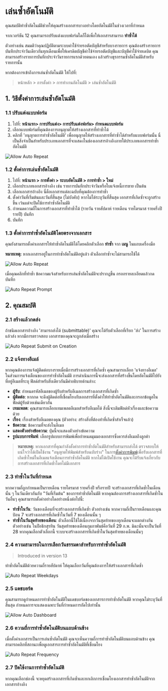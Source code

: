 <!-- add-breadcrumbs -->
# เล่นซ้ำอัตโนมัติ

คุณสมบัติทำซ้ำอัตโนมัติช่วยให้คุณสร้างเอกสารบางอย่างโดยอัตโนมัติในช่วงเวลาที่กำหนด

จากเวอร์ชัน 12 คุณสามารถปรับแต่งแบบฟอร์มใดก็ได้เพื่อให้เอกสารสามารถ **ทำซ้ำได้**

ตัวอย่างเช่น สมมติว่าคุณปฏิบัติตามระบบค่าใช้จ่ายรอตัดบัญชีสำหรับบางรายการ คุณต้องสร้างรายการบันทึกประจำวันเดียวกันทุกเดือนเพื่อให้เครดิตบัญชีค่าใช้จ่ายรอตัดบัญชีและบัญชีค่าใช้จ่ายเดบิต คุณสามารถสร้างรายการบันทึกประจำวันรายการแรกด้วยตนเอง แล้วสร้างธุรกรรมซ้ำอัตโนมัติสำหรับรายการนั้น

หากต้องการเข้าถึงการเล่นซ้ำอัตโนมัติ ให้ไปที่:

> หน้าหลัก > การตั้งค่า > การทำงานอัตโนมัติ > เล่นซ้ำอัตโนมัติ

## 1. วิธีตั้งค่าการเล่นซ้ำอัตโนมัติ

### 1.1 ปรับแต่งแบบฟอร์ม
1. ไปที่: **หน้าแรก> การปรับแต่ง> การปรับแต่งฟอร์ม> กำหนดแบบฟอร์ม**
2. เลือกแบบฟอร์มที่คุณต้องการอนุญาตให้สร้างเอกสารที่ทำซ้ำได้
3. คลิกที่ 'อนุญาตการทำซ้ำอัตโนมัติ' เพื่ออนุญาตให้สร้างเอกสารที่ทำซ้ำได้สำหรับแบบฟอร์มนั้น นี่เป็นสิ่งจำเป็นสำหรับประเภทเอกสารที่จะแสดงในช่องเอกสารอ้างอิงภายใต้ประเภทเอกสารทำซ้ำอัตโนมัติ
  <img class="screenshot" alt="Allow Auto Repeat" src="/docs/assets/img/automation/allow-auto-repeat.png">

### 1.2 ตั้งค่าการเล่นซ้ำอัตโนมัติ
1. ไปที่: **หน้าแรก > การตั้งค่า > ระบบอัตโนมัติ > การทำซ้ำ > ใหม่** 
2. เลือกประเภทเอกสารอ้างอิง เช่น รายการบันทึกประจำวันหรือใบแจ้งหนี้การขาย เป็นต้น
3. เลือกเอกสารอ้างอิง นี่คือเอกสารแต่ละฉบับที่คุณต้องการทำซ้ำ
4. ตั้งค่าวันที่เริ่มต้นและวันที่สิ้นสุด (ไม่บังคับ) หากไม่ได้ระบุวันที่สิ้นสุด เอกสารที่เกิดซ้ำจะถูกสร้างขึ้น เว้นแต่จะปิดใช้การทำซ้ำอัตโนมัติ
5. กำหนดความถี่ในการสร้างเอกสารที่ทำซ้ำได้ (รายวัน รายสัปดาห์ รายเดือน รายไตรมาส รายครึ่งปี รายปี)
บันทึก
6. บันทึก

### 1.3 ตั้งค่าการทำซ้ำอัตโนมัติโดยตรงจากเอกสาร

คุณยังสามารถตั้งค่าเอกสารให้ทำซ้ำอัตโนมัติได้โดยคลิกตัวเลือก **ทำซ้ำ** จาก **เมนู** ในแถบเครื่องมือ

**หมายเหตุ:** หากเอกสารอยู่ในการทำซ้ำอัตโนมัติอยู่แล้ว ตัวเลือกทำซ้ำจะไม่สามารถใช้ได้

<img class="screenshot" alt="Allow Auto Repeat" src="/docs/assets/img/automation/repeat-option.png">

เมื่อคุณคลิกที่ทำซ้ำ ข้อความแจ้งสำหรับการเล่นซ้ำอัตโนมัติจะปรากฏขึ้น กรอกรายละเอียดแล้วกดบันทึก

<img class="screenshot" alt="Auto Repeat Prompt" src="/docs/assets/img/automation/auto-repeat-prompt.png">

## 2. คุณสมบัติ


### 2.1 สร้างแล้วกดส่ง

ถ้าชนิดเอกสารอ้างอิง 'สามารถส่งได้ (submittable)' คุณจะได้รับตัวเลือกที่เรียก 'ส่ง' ในการสร้างแล้วส่ง หากมีการตรวจสอบ เอกสารของคุณจะถูกส่งเมื่อสร้าง

<img class="screenshot" alt="Auto Repeat Submit on Creation" src="/docs/assets/img/automation/submit-on-creation.png">

### 2.2 แจ้งทางอีเมล์

หากคุณต้องการแจ้งผู้ติดต่อบางรายเมื่อมีการสร้างเอกสารที่เกิดซ้ำ คุณสามารถเลือก 'แจ้งทางอีเมล' ในส่วนการแจ้งเตือนของการทำซ้ำอัตโนมัติ การดำเนินการนี้จะส่งเอกสารที่สร้างขึ้นโดยอัตโนมัติไปยังที่อยู่อีเมลที่ระบุ ฟิลด์สำหรับสิ่งเดียวกันมีคำอธิบายด้านล่าง:

- **ผู้รับ**: กำหนดรหัสอีเมลของผู้รับสำหรับอีเมลการสร้างเอกสารที่เกิดซ้ำ
- **ผู้ติดต่อ**: หากกด จะดึงผู้ติดต่อที่เชื่อมโยงกับเอกสารที่ตั้งค่าให้ทำซ้ำอัตโนมัติและกรอกข้อมูลในฟิลด์ผู้รับด้วยเช่นเดียวกัน
- **เทมเพลต**: คุณสามารถเลือกเทมเพลตอีเมลสำหรับอีเมลได้ สิ่งนี้จะเติมฟิลด์หัวเรื่องและข้อความด้วย
- **เรื่อง**: เรื่องสำหรับอีเมลของคุณ (ตัวอย่าง: สร้างสิ่งที่ต้องทำที่เกิดซ้ำสำเร็จแล้ว)
- **ข้อความ**: ข้อความที่จะส่งในอีเมล
- **แสดงตัวอย่างข้อความ**: ปุ่มนี้จะแสดงตัวอย่างข้อความ
- **รูปแบบการพิมพ์**: เลือกรูปแบบการพิมพ์เพื่อกำหนดมุมมองเอกสารซึ่งควรส่งอีเมลถึงลูกค้า

> **หมายเหตุ:** หากเอกสารที่คุณกำลังตั้งค่าการทำซ้ำอัตโนมัติสำหรับสามารถส่งได้ ตรวจสอบให้แน่ใจว่าได้เปิดใช้งาน "อนุญาตให้พิมพ์สำหรับฉบับร่าง" ในการ[ตั้งค่าการพิมพ์](/docs/user/manual/en/setting-up/print/print-settings)เพื่อรับเอกสารที่เกิดซ้ำใหม่ในอีเมลแจ้งเตือนการทำซ้ำอัตโนมัติ หากไม่ได้เปิดใช้งาน คุณจะได้รับแจ้งเกี่ยวกับการสร้างเอกสารที่เกิดซ้ำโดยไม่มีเอกสาร

### 2.3 ทำซ้ำในวันที่กำหนด

หากความถี่ถูกกำหนดเป็นรายเดือน รายไตรมาส รายครึ่งปี หรือรายปี จะสร้างเอกสารที่เกิดซ้ำในเดือนนั้น ๆ ในวันเดียวกันกับ "วันที่เริ่มต้น" ของการทำซ้ำอัตโนมัติ หากคุณต้องการสร้างเอกสารที่เกิดซ้ำในวันอื่นๆ คุณสามารถตั้งค่าอย่างใดอย่างหนึ่งต่อไปนี้:

- **ทำซ้ำในวัน**: วันของเดือนที่จะสร้างเอกสารที่เกิดซ้ำ ตัวอย่างเช่น หากความถี่เป็นรายเดือนและคุณป้อน 7 จะสร้างเอกสารที่เกิดซ้ำในวันที่ 7 ของเดือนนั้น ๆ
- **ทำซ้ำในวันสุดท้ายของเดือน**: ตัวเลือกนี้ใช้ได้เนื่องจากวันสุดท้ายของทุกเดือนจะแตกต่างกัน ตัวอย่างเช่น ในปีอธิกสุรทิน วันสุดท้ายของเดือนกุมภาพันธ์คือวันที่ 29 ก.พ. มิฉะนั้นจะเป็นวันที่ 28 หากคุณเลือกตัวเลือกนี้ ระบบจะสร้างเอกสารที่เกิดซ้ำในวันสุดท้ายของเดือนนั้นๆ

### 2.4 ความสามารถในการเลือกวันธรรมดาสำหรับการทำซ้ำอัตโนมัติ

> Introduced in version 13

ทำซ้ำอัตโนมัติด้วยความถี่รายสัปดาห์ ให้คุณเลือกวันที่คุณต้องการให้สร้างเอกสารที่เกิดซ้ำ

<img class="screenshot" alt="Auto Repeat Weekdays" src="/docs/assets/img/automation/auto-repeat-weekdays.png">

### 2.5 แดชบอร์ด

คุณสามารถดูกำหนดการทำซ้ำอัตโนมัติในแดชบอร์ดของเอกสารการทำซ้ำอัตโนมัติ หากคุณไม่ระบุวันที่สิ้นสุด กำหนดการจะแสดงเฉพาะวันที่กำหนดการถัดไปเท่านั้น

<img class="screenshot" alt="Allow Auto Dashboard" src="/docs/assets/img/automation/auto-repeat-dashboard.png">

### 2.6 ความถี่การทำซ้ำอัตโนมัติบนแถบด้านข้าง

เมื่อตั้งค่าเอกสารเป็นการเล่นซ้ำอัตโนมัติ คุณจะเห็นความถี่การทำซ้ำอัตโนมัติบนแถบด้านข้าง คุณสามารถคลิกที่สถานะเพื่อดูเอกสารการทำซ้ำอัตโนมัติที่เชื่อมโยง

<img class="screenshot" alt="Auto Repeat Frequency" src="/docs/assets/img/automation/auto-repeat-frequency.png">

### 2.7 ปิดใช้งานการทำซ้ำอัตโนมัติ

หากคุณเลือกช่องนี้ จะหยุดสร้างเอกสารที่เกิดซ้ำและยกเลิกการเชื่อมโยงเอกสารทำซ้ำอัตโนมัติจากเอกสารอ้างอิง
